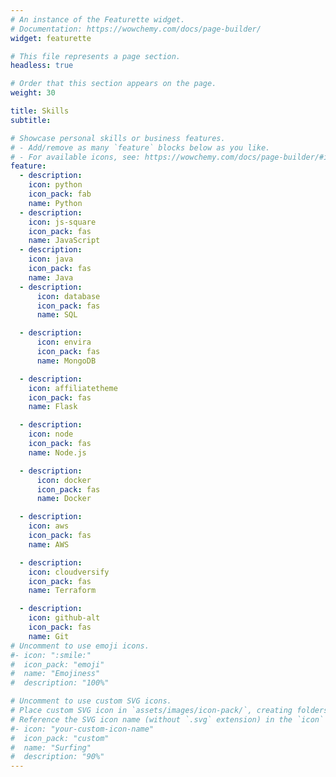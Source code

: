 ```yaml
---
# An instance of the Featurette widget.
# Documentation: https://wowchemy.com/docs/page-builder/
widget: featurette

# This file represents a page section.
headless: true

# Order that this section appears on the page.
weight: 30

title: Skills
subtitle:

# Showcase personal skills or business features.
# - Add/remove as many `feature` blocks below as you like.
# - For available icons, see: https://wowchemy.com/docs/page-builder/#icons
feature:
  - description:
    icon: python
    icon_pack: fab
    name: Python
  - description:
    icon: js-square
    icon_pack: fas
    name: JavaScript
  - description:
    icon: java
    icon_pack: fas
    name: Java
  - description:
      icon: database
      icon_pack: fas
      name: SQL

  - description:
      icon: envira
      icon_pack: fas
      name: MongoDB

  - description:
    icon: affiliatetheme
    icon_pack: fas
    name: Flask

  - description:
    icon: node
    icon_pack: fas
    name: Node.js

  - description:
      icon: docker
      icon_pack: fas
      name: Docker

  - description:
    icon: aws
    icon_pack: fas
    name: AWS

  - description:
    icon: cloudversify
    icon_pack: fas
    name: Terraform

  - description:
    icon: github-alt
    icon_pack: fas
    name: Git
# Uncomment to use emoji icons.
#- icon: ":smile:"
#  icon_pack: "emoji"
#  name: "Emojiness"
#  description: "100%"

# Uncomment to use custom SVG icons.
# Place custom SVG icon in `assets/images/icon-pack/`, creating folders if necessary.
# Reference the SVG icon name (without `.svg` extension) in the `icon` field.
#- icon: "your-custom-icon-name"
#  icon_pack: "custom"
#  name: "Surfing"
#  description: "90%"
---
```

